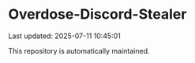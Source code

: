 # Overdose-Discord-Stealer

Last updated: 2025-07-11 10:45:01

This repository is automatically maintained.
